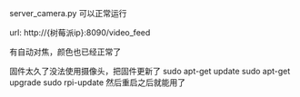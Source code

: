server_camera.py 可以正常运行

url: http://{树莓派ip}:8090/video_feed 

有自动对焦，颜色也已经正常了

固件太久了没法使用摄像头，把固件更新了
sudo apt-get update
sudo apt-get upgrade
sudo rpi-update
然后重启之后就能用了
